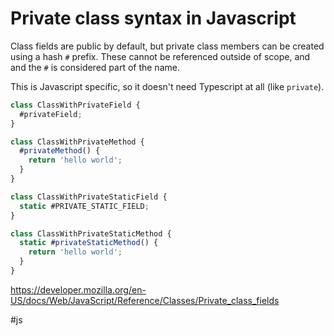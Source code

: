 # Private class syntax in Javascript

Class fields are public by default, but private class members can be created using a hash `#` prefix. These cannot be referenced outside of scope, and and the `#` is considered part of the name.

This is Javascript specific, so it doesn't need Typescript at all (like `private`).

```javascript
class ClassWithPrivateField {
  #privateField;
}

class ClassWithPrivateMethod {
  #privateMethod() {
    return 'hello world';
  }
}

class ClassWithPrivateStaticField {
  static #PRIVATE_STATIC_FIELD;
}

class ClassWithPrivateStaticMethod {
  static #privateStaticMethod() {
    return 'hello world';
  }
}
```

https://developer.mozilla.org/en-US/docs/Web/JavaScript/Reference/Classes/Private_class_fields

#js